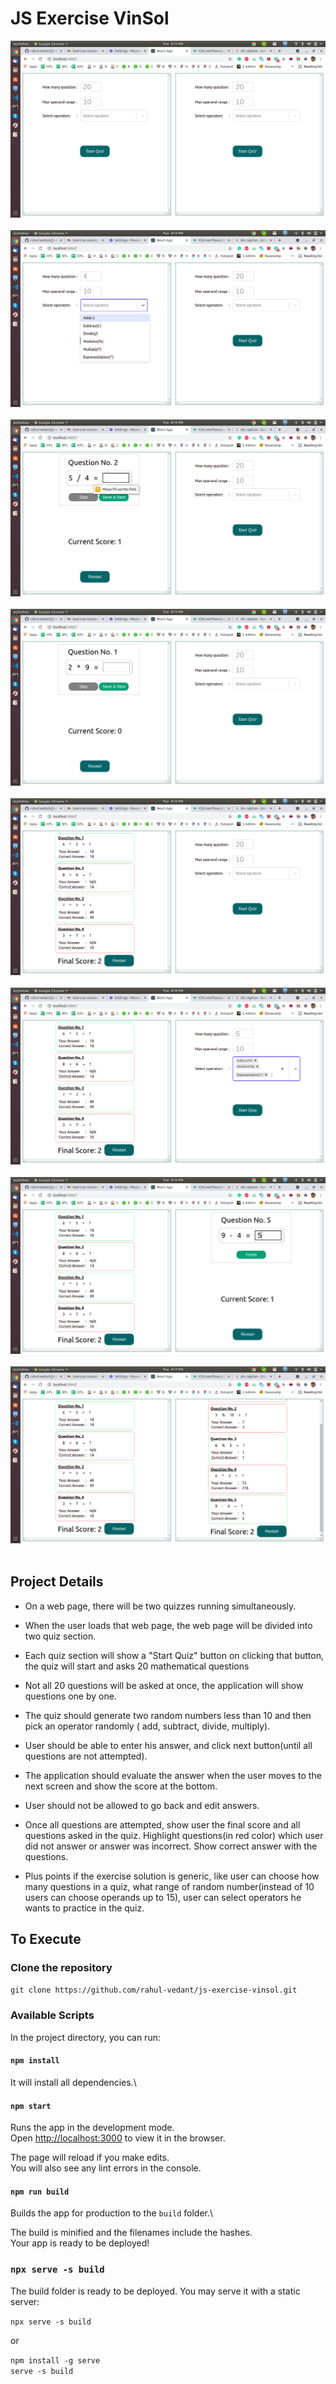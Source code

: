 # JS Exercise VinSol

<img src="./screenshots/1.png"><br/><br/>
<img src="./screenshots/2.png"><br/><br/>
<img src="./screenshots/3.png"><br/><br/>
<img src="./screenshots/4.png"><br/><br/>
<img src="./screenshots/5.png"><br/><br/>
<img src="./screenshots/6.png"><br/><br/>
<img src="./screenshots/7.png"><br/><br/>
<img src="./screenshots/8.png"><br/><br/>

## Project Details


- On a web page, there will be two quizzes running simultaneously.

- When the user loads that web page, the web page will be divided into two quiz section.

- Each quiz section will show a "Start Quiz" button on clicking that button, the quiz will start and asks 20 mathematical questions

- Not all 20 questions will be asked at once, the application will show questions one by one.

- The quiz should generate two random numbers less than 10 and then pick an operator randomly ( add, subtract, divide, multiply).

- User should be able to enter his answer, and click next button(until all questions are not attempted).

- The application should evaluate the answer when the user moves to the next screen and show the score at the bottom.

- User should not be allowed to go back and edit answers.

- Once all questions are attempted, show user the final score and all questions asked in the quiz. Highlight questions(in red color) which user did not answer or answer was incorrect. Show correct answer with the questions.

- Plus points if the exercise solution is generic, like user can choose how many questions in a quiz, what range of random number(instead of 10 users can choose operands up to 15), user can select operators he wants to practice in the quiz.


## To Execute

### Clone the repository

``git clone https://github.com/rahul-vedant/js-exercise-vinsol.git``

### Available Scripts

In the project directory, you can run:
#### `npm install`

It will install all dependencies.\

#### `npm start`

Runs the app in the development mode.\
Open [http://localhost:3000](http://localhost:3000) to view it in the browser.

The page will reload if you make edits.\
You will also see any lint errors in the console.

#### `npm run build`

Builds the app for production to the `build` folder.\

The build is minified and the filenames include the hashes.\
Your app is ready to be deployed!

### `npx serve -s build`
The build folder is ready to be deployed.
You may serve it with a static server:

``npx serve -s build``

  or

``npm install -g serve``\
``serve -s build``


  
